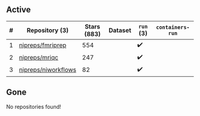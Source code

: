 ## Active
| # | Repository (3) | Stars (883) | Dataset | `run` (3) | `containers-run` |
| --- | --- | --- | --- | --- | --- |
| 1 | [nipreps/fmriprep](https://github.com/nipreps/fmriprep) | 554 |  | :heavy_check_mark: |  |
| 2 | [nipreps/mriqc](https://github.com/nipreps/mriqc) | 247 |  | :heavy_check_mark: |  |
| 3 | [nipreps/niworkflows](https://github.com/nipreps/niworkflows) | 82 |  | :heavy_check_mark: |  |

## Gone
No repositories found!
